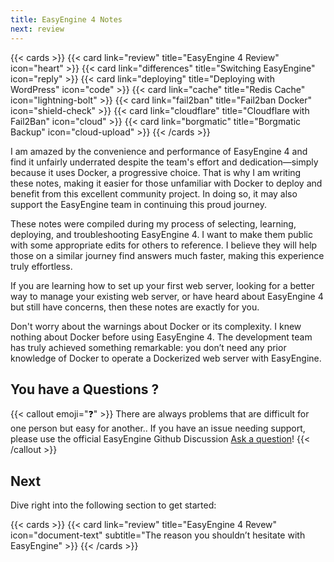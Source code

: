 ```yaml
---
title: EasyEngine 4 Notes
next: review
---
```


{{< cards >}}
  {{< card link="review" title="EasyEngine 4 Review" icon="heart" >}}
  {{< card link="differences" title="Switching EasyEngine" icon="reply" >}}
  {{< card link="deploying" title="Deploying with WordPress" icon="code" >}}
  {{< card link="cache" title="Redis Cache" icon="lightning-bolt" >}}
  {{< card link="fail2ban" title="Fail2ban Docker" icon="shield-check" >}}
  {{< card link="cloudflare" title="Cloudflare with Fail2Ban" icon="cloud" >}}
  {{< card link="borgmatic" title="Borgmatic Backup" icon="cloud-upload" >}}
{{< /cards >}}

I am amazed by the convenience and performance of EasyEngine 4 and find it unfairly underrated despite the team's effort and dedication—simply because it uses Docker, a progressive choice. That is why I am writing these notes, making it easier for those unfamiliar with Docker to deploy and benefit from this excellent community project. In doing so, it may also support the EasyEngine team in continuing this proud journey.

These notes were compiled during my process of selecting, learning, deploying, and troubleshooting EasyEngine 4. I want to make them public with some appropriate edits for others to reference. I believe they will help those on a similar journey find answers much faster, making this experience truly effortless.

If you are learning how to set up your first web server, looking for a better way to manage your existing web server, or have heard about EasyEngine 4 but still have concerns, then these notes are exactly for you.

Don't worry about the warnings about Docker or its complexity. I knew nothing about Docker before using EasyEngine 4. The development team has truly achieved something remarkable: you don’t need any prior knowledge of Docker to operate a Dockerized web server with EasyEngine.

## You have a Questions ?

{{< callout emoji="❓" >}}
  There are always problems that are difficult for one person but easy for another..
  If you have an issue needing support, please use the official EasyEngine Github Discussion [Ask a question](https://github.com/EasyEngine/easyengine/discussions)!
{{< /callout >}}

## Next

Dive right into the following section to get started:

{{< cards >}}
  {{< card link="review" title="EasyEngine 4 Revew" icon="document-text" subtitle="The reason you shouldn’t hesitate with EasyEngine" >}}
{{< /cards >}}

